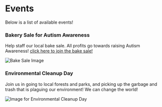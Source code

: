 # Events

Below is a list of available events!

### Bakery Sale for Autism Awareness

Help staff our local bake sale. All profits go towards raising Autism Awareness!
[click here to join the bake sale!](https://github.com/pdc1601/SWEN-101-Group1/blob/master/bakery_sale.md#profile---map---calender----messages----events)

![Bake Sale Image](https://www.classicbakery.net/wp-content/uploads/2014/04/DRP_9603-1200x600.jpg)

### Environmental Cleanup Day

Join us in going to local forests and parks, and picking up the garbage and trash that is plaguing our environment! We can change the world!


![Image for Environmental Cleanup Day](https://dingo.care2.com/pictures/petition_images/petition/670/701430-1525768131-wide.jpg)
